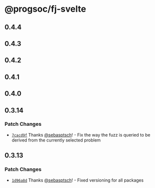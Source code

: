 # @progsoc/fj-svelte

## 0.4.4

## 0.4.3

## 0.4.2

## 0.4.1

## 0.4.0

## 0.3.14

### Patch Changes

- [`7cacd9f`](https://github.com/ProgSoc/FuzzJudge/commit/7cacd9fa9a45dde042f9f0b418e866323c69fa7d) Thanks [@sebasptsch](https://github.com/sebasptsch)! - Fix the way the fuzz is queried to be derived from the currently selected problem

## 0.3.13

### Patch Changes

- [`1d96a8d`](https://github.com/ProgSoc/FuzzJudge/commit/1d96a8d654c97fdb8ad0ad0e5f3be89dc9beb9e3) Thanks [@sebasptsch](https://github.com/sebasptsch)! - Fixed versioning for all packages
